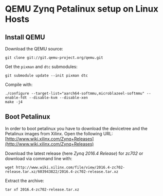 # QEMU Zynq Petalinux setup on Linux Hosts

## Install QEMU

Download the QEMU source:
```
git clone git://git.qemu-project.org/qemu.git
```

Get the `pixman` and `dtc` submodules:
```
git submodule update --init pixman dtc
```

Compile with:
```
./configure --target-list="aarch64-softmmu,microblazeel-softmmu" --enable-fdt --disable-kvm --disable-xen
make -j4
```

## Boot Petalinux

In order to boot petalinux you have to download the devicetree and the Petalinux images from Xilinx. Open the following URL: [http://www.wiki.xilinx.com/Zynq+Releases](http://www.wiki.xilinx.com/Zynq+Releases)

Download the latest release (here _Zynq 2016.4 Release_) for _zc702_ or download via command line with:
```
wget http://www.wiki.xilinx.com/file/view/2016.4-zc702-release.tar.xz/603943822/2016.4-zc702-release.tar.xz
```

Extract the archive:
```
tar xf 2016.4-zc702-release.tar.xz
``` 


